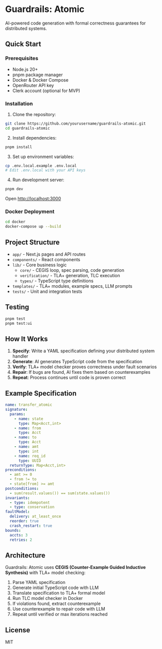 # Guardrails: Atomic

AI-powered code generation with formal correctness guarantees for distributed systems.

## Quick Start

### Prerequisites
- Node.js 20+
- pnpm package manager
- Docker & Docker Compose
- OpenRouter API key
- Clerk account (optional for MVP)

### Installation

1. Clone the repository:
```bash
git clone https://github.com/yourusername/guardrails-atomic.git
cd guardrails-atomic
```

2. Install dependencies:
```bash
pnpm install
```

3. Set up environment variables:
```bash
cp .env.local.example .env.local
# Edit .env.local with your API keys
```

4. Run development server:
```bash
pnpm dev
```

Open [http://localhost:3000](http://localhost:3000)

### Docker Deployment

```bash
cd docker
docker-compose up --build
```

## Project Structure

- `app/` - Next.js pages and API routes
- `components/` - React components
- `lib/` - Core business logic
  - `core/` - CEGIS loop, spec parsing, code generation
  - `verification/` - TLA+ generation, TLC execution
  - `types/` - TypeScript type definitions
- `templates/` - TLA+ modules, example specs, LLM prompts
- `tests/` - Unit and integration tests

## Testing

```bash
pnpm test
pnpm test:ui
```

## How It Works

1. **Specify**: Write a YAML specification defining your distributed system handler
2. **Generate**: AI generates TypeScript code from the specification
3. **Verify**: TLA+ model checker proves correctness under fault scenarios
4. **Repair**: If bugs are found, AI fixes them based on counterexamples
5. **Repeat**: Process continues until code is proven correct

## Example Specification

```yaml
name: transfer_atomic
signature:
  params:
    - name: state
      type: Map<Acct,int>
    - name: from
      type: Acct
    - name: to
      type: Acct
    - name: amt
      type: int
    - name: req_id
      type: UUID
  returnType: Map<Acct,int>
preconditions:
  - amt >= 0
  - from != to
  - state[from] >= amt
postconditions:
  - sum(result.values()) == sum(state.values())
invariants:
  - type: idempotent
  - type: conservation
faultModel:
  delivery: at_least_once
  reorder: true
  crash_restart: true
bounds:
  accts: 3
  retries: 2
```

## Architecture

Guardrails: Atomic uses **CEGIS (Counter-Example Guided Inductive Synthesis)** with TLA+ model checking:

1. Parse YAML specification
2. Generate initial TypeScript code with LLM
3. Translate specification to TLA+ formal model
4. Run TLC model checker in Docker
5. If violations found, extract counterexample
6. Use counterexample to repair code with LLM
7. Repeat until verified or max iterations reached

## License

MIT
